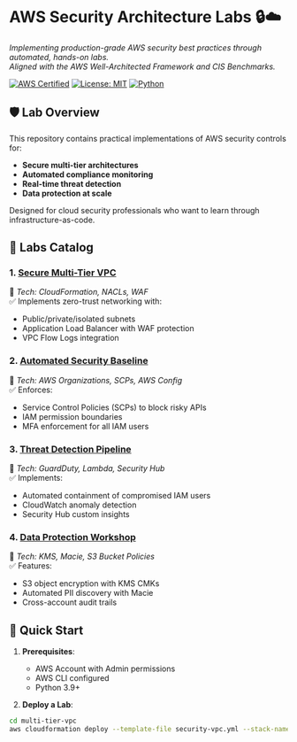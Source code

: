 # AWS Security Architecture Labs 🔒☁️

*Implementing production-grade AWS security best practices through automated, hands-on labs.  
Aligned with the AWS Well-Architected Framework and CIS Benchmarks.*

[![AWS Certified](https://img.shields.io/badge/AWS-Certified%20Solutions%20Architect-orange)](https://www.credly.com)
[![License: MIT](https://img.shields.io/badge/License-MIT-blue.svg)](LICENSE)
[![Python](https://img.shields.io/badge/Python-3.9%2B-brightgreen)](https://www.python.org/)

## 🛡️ Lab Overview

This repository contains practical implementations of AWS security controls for:
- **Secure multi-tier architectures**
- **Automated compliance monitoring**
- **Real-time threat detection**
- **Data protection at scale**

Designed for cloud security professionals who want to learn through infrastructure-as-code.

## 🧪 Labs Catalog

### 1. [Secure Multi-Tier VPC](https://github.com/ZedDonkeng/AWS-Security-Lab-Environment-/blob/main/Secure%20Multi-Tier%20VPC)
🔧 *Tech: CloudFormation, NACLs, WAF*  
✅ Implements zero-trust networking with:  
- Public/private/isolated subnets  
- Application Load Balancer with WAF protection  
- VPC Flow Logs integration  

### 2. [Automated Security Baseline](https://github.com/ZedDonkeng/AWS-Security-Lab-Environment-/blob/main/Automated%20Security%20Baseline.md)
🔧 *Tech: AWS Organizations, SCPs, AWS Config*  
✅ Enforces:  
- Service Control Policies (SCPs) to block risky APIs  
- IAM permission boundaries  
- MFA enforcement for all IAM users  

### 3. [Threat Detection Pipeline](https://github.com/ZedDonkeng/AWS-Security-Lab-Environment-/blob/main/Threat%20Detection%20Pipeline.md)
🔧 *Tech: GuardDuty, Lambda, Security Hub*  
✅ Implements:  
- Automated containment of compromised IAM users  
- CloudWatch anomaly detection  
- Security Hub custom insights  

### 4. [Data Protection Workshop](data-protection/)
🔧 *Tech: KMS, Macie, S3 Bucket Policies*  
✅ Features:  
- S3 object encryption with KMS CMKs  
- Automated PII discovery with Macie  
- Cross-account audit trails  

## 🚀 Quick Start

1. **Prerequisites**:
   - AWS Account with Admin permissions
   - AWS CLI configured
   - Python 3.9+

2. **Deploy a Lab**:
```bash
cd multi-tier-vpc
aws cloudformation deploy --template-file security-vpc.yml --stack-name SecureVPC
